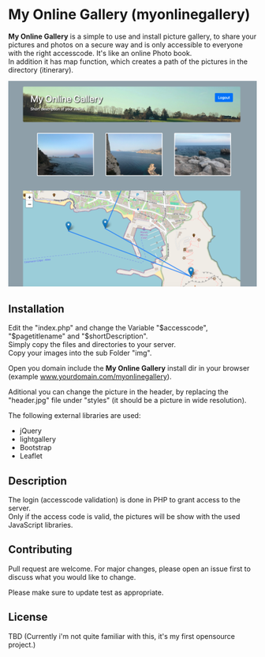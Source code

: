 # My Online Gallery (myonlinegallery)

**My Online Gallery** is a simple to use and install picture gallery, to share your pictures and photos on a secure way and is only accessible to everyone with the right accesscode. It's like an online Photo book.  
In addition it has map function, which creates a path of the pictures in the directory (itinerary).

![screenshot](screenshot.png)

## Installation
Edit the "index.php" and change the Variable "$accesscode", "$pagetitlename" and "$shortDescription".  
Simply copy the files and directories to your server.  
Copy your images into the sub Folder "img".  

Open you domain include the **My Online Gallery** install dir in your browser (example www.yourdomain.com/myonlinegallery).  

Aditional you can change the picture in the header, by replacing the "header.jpg" file under "styles" (it should be a picture in wide resolution).  

The following external libraries are used:
- jQuery
- lightgallery
- Bootstrap
- Leaflet

## Description
The login (accesscode validation) is done in PHP to grant access to the server.  
Only if the access code is valid, the pictures will be show with the used JavaScript libraries.  

## Contributing
Pull request are welcome. For major changes, please open an issue first to discuss what you would like to change.  

Please make sure to update test as appropriate.  

## License
TBD (Currently i'm not quite familiar with this, it's my first opensource project.)  
